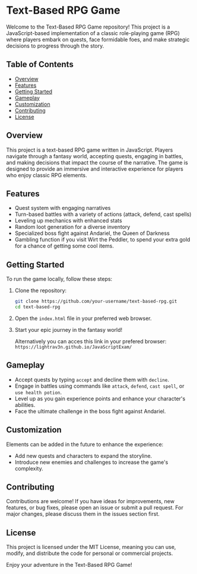 # Text-Based RPG Game

Welcome to the Text-Based RPG Game repository! This project is a JavaScript-based implementation of a classic role-playing game (RPG) where players embark on quests, face formidable foes, and make strategic decisions to progress through the story.

## Table of Contents
- [Overview](#overview)
- [Features](#features)
- [Getting Started](#getting-started)
- [Gameplay](#gameplay)
- [Customization](#customization)
- [Contributing](#contributing)
- [License](#license)

## Overview

This project is a text-based RPG game written in JavaScript. Players navigate through a fantasy world, accepting quests, engaging in battles, and making decisions that impact the course of the narrative. The game is designed to provide an immersive and interactive experience for players who enjoy classic RPG elements.

## Features

- Quest system with engaging narratives
- Turn-based battles with a variety of actions (attack, defend, cast spells)
- Leveling up mechanics with enhanced stats
- Random loot generation for a diverse inventory
- Specialized boss fight against Andariel, the Queen of Darkness
- Gambling function if you visit Wirt the Peddler, to spend your extra gold for a chance of getting some cool items.

## Getting Started

To run the game locally, follow these steps:

1. Clone the repository:

    ```bash
    git clone https://github.com/your-username/text-based-rpg.git
    cd text-based-rpg
    ```

2. Open the `index.html` file in your preferred web browser.

3. Start your epic journey in the fantasy world!

   Alternatively you can acces this link in your prefered browser: 
`https://lightrav3n.github.io/JavaScriptExam/`

## Gameplay

- Accept quests by typing `accept` and decline them with `decline`.
- Engage in battles using commands like `attack`, `defend`, `cast spell`, or `use health potion`.
- Level up as you gain experience points and enhance your character's abilities.
- Face the ultimate challenge in the boss fight against Andariel.

## Customization

Elements can be added in the future to enhance the experience:

- Add new quests and characters to expand the storyline.
- Introduce new enemies and challenges to increase the game's complexity.


## Contributing

Contributions are welcome! If you have ideas for improvements, new features, or bug fixes, please open an issue or submit a pull request. For major changes, please discuss them in the issues section first.

## License

This project is licensed under the MIT License, meaning you can use, modify, and distribute the code for personal or commercial projects.

Enjoy your adventure in the Text-Based RPG Game!
